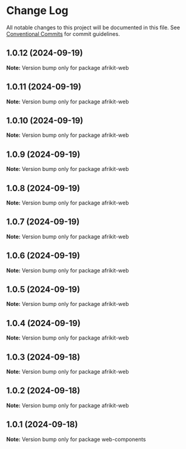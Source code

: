 # Change Log

All notable changes to this project will be documented in this file.
See [Conventional Commits](https://conventionalcommits.org) for commit guidelines.

## 1.0.12 (2024-09-19)

**Note:** Version bump only for package afrikit-web

## 1.0.11 (2024-09-19)

**Note:** Version bump only for package afrikit-web

## 1.0.10 (2024-09-19)

**Note:** Version bump only for package afrikit-web

## 1.0.9 (2024-09-19)

**Note:** Version bump only for package afrikit-web

## 1.0.8 (2024-09-19)

**Note:** Version bump only for package afrikit-web

## 1.0.7 (2024-09-19)

**Note:** Version bump only for package afrikit-web

## 1.0.6 (2024-09-19)

**Note:** Version bump only for package afrikit-web

## 1.0.5 (2024-09-19)

**Note:** Version bump only for package afrikit-web

## 1.0.4 (2024-09-19)

**Note:** Version bump only for package afrikit-web

## 1.0.3 (2024-09-18)

**Note:** Version bump only for package afrikit-web

## 1.0.2 (2024-09-18)

**Note:** Version bump only for package afrikit-web

## 1.0.1 (2024-09-18)

**Note:** Version bump only for package web-components
